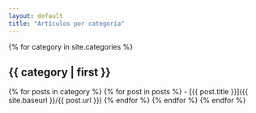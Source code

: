 ```yaml
---
layout: default
title: "Artículos por categoría"
---
```


{% for category in site.categories %}
## {{ category | first }}
  {% for posts in category %}
    {% for post in posts %}
      - [{{ post.title }}]({{ site.baseurl }}/{{ post.url }})
    {% endfor %}
  {% endfor %}
{% endfor %}

